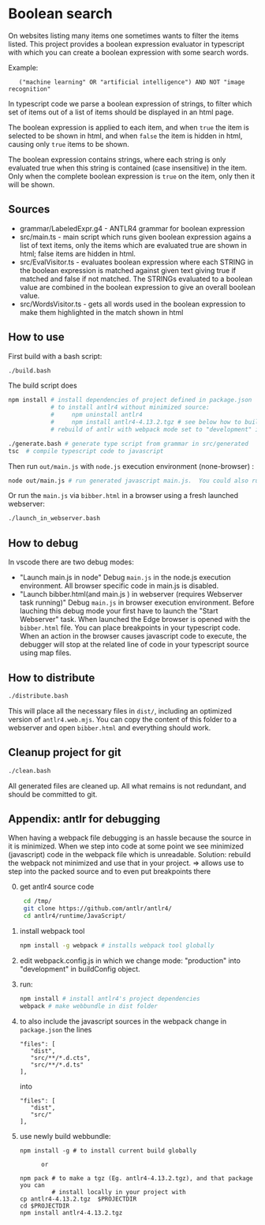 # Boolean search

On websites listing many items one sometimes wants to filter the items listed. This
project provides a boolean expression evaluator in typescript with which you can
create a boolean expression with some search words.

Example:

```
   ("machine learning" OR "artificial intelligence") AND NOT "image recognition"
```

In typescript code we parse a boolean expression of strings, to filter which set of
items out of a list of items should be displayed in an html page.

The boolean expression is applied to each item, and when `true` the item is selected
to be shown in html, and when `false` the item is hidden in html, causing only `true`
items to be shown.

The boolean expression contains strings, where each string is only evaluated true
when this string is contained (case insensitive) in the item. Only when the complete
boolean expression is `true` on the item, only then it will be shown.

## Sources

- grammar/LabeledExpr.g4 - ANTLR4 grammar for boolean expression
- src/main.ts - main script which runs given boolean expression agains a list of text
  items, only the items which are evaluated true are shown in html; false items are
  hidden in html.
- src/EvalVisitor.ts - evaluates boolean expression where each STRING in the boolean
  expression is matched against given text giving true if matched and false if not
  matched. The STRINGs evaluated to a boolean value are combined in the boolean
  expression to give an overall boolean value.
- src/WordsVisitor.ts - gets all words used in the boolean expression to make them
  highlighted in the match shown in html

## How to use

First build with a bash script:

```bash
./build.bash
```

The build script does

```bash
npm install # install dependencies of project defined in package.json
            # to install antlr4 without minimized source:
            #     npm uninstall antlr4
            #     npm install antlr4-4.13.2.tgz # see below how to build it
            # rebuild of antlr with webpack mode set to "development" instead of "production"

./generate.bash # generate type script from grammar in src/generated
tsc  # compile typescript code to javascript
```

Then run `out/main.js` with `node.js` execution environment (none-browser) :

```bash
node out/main.js # run generated javascript main.js.  You could also run 'npm run start'
```

Or run the `main.js` via `bibber.html` in a browser using a fresh launched webserver:

```bash
./launch_in_webserver.bash
```

## How to debug

In vscode there are two debug modes:

- "Launch main.js in node" Debug `main.js` in the node.js execution environment. All
  browser specific code in main.js is disabled.
- "Launch bibber.html(and main.js ) in webserver (requires Webserver task running)"
  Debug `main.js` in browser execution environment. Before lauching this debug mode
  your first have to launch the "Start Webserver" task. When launched the Edge
  browser is opened with the `bibber.html` file. You can place breakpoints in your
  typescript code. When an action in the browser causes javascript code to execute,
  the debugger will stop at the related line of code in your typescript source using
  map files.

## How to distribute

```sh
./distribute.bash
```

This will place all the necessary files in `dist/`, including an optimized version of
`antlr4.web.mjs`. You can copy the content of this folder to a webserver and open
`bibber.html` and everything should work.

## Cleanup project for git

```bash
./clean.bash
```

All generated files are cleaned up. All what remains is not redundant, and should be
committed to git.

## Appendix: antlr for debugging

When having a webpack file debugging is an hassle because the source in it is
minimized. When we step into code at some point we see minimized (javascript) code in
the webpack file which is unreadable. Solution: rebuild the webpack not minimized and
use that in your project. => allows use to step into the packed source and to even
put breakpoints there

0. get antlr4 source code

   ```bash
    cd /tmp/
    git clone https://github.com/antlr/antlr4/
    cd antlr4/runtime/JavaScript/
   ```

1. install webpack tool

   ```bash
   npm install -g webpack # installs webpack tool globally
   ```

2. edit webpack.config.js in which we change mode: "production" into "development" in
   buildConfig object.

3. run:

   ```bash
   npm install # install antlr4's project dependencies
   webpack # make webbundle in dist folder
   ```

4. to also include the javascript sources in the webpack change in `package.json` the
   lines

   ```
   "files": [
      "dist",
      "src/**/*.d.cts",
      "src/**/*.d.ts"
   ],
   ```

   into

   ```
   "files": [
      "dist",
      "src/"
   ],
   ```

5. use newly build webbundle:

   ```
   npm install -g # to install current build globally

         or

   npm pack # to make a tgz (Eg. antlr4-4.13.2.tgz), and that package you can
            # install locally in your project with
   cp antlr4-4.13.2.tgz  $PROJECTDIR
   cd $PROJECTDIR
   npm install antlr4-4.13.2.tgz
   ```
